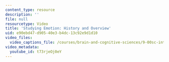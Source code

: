 ```yaml
---
content_type: resource
description: ''
file: null
resourcetype: Video
title: 'Studying Emotion: History and Overview'
uid: e90ebd47-d905-40e3-b4dc-13c92e9d1d10
video_files:
  video_captions_file: /courses/brain-and-cognitive-sciences/9-00sc-introduction-to-psychology-fall-2011/emotion-motivation/studying-emotion-history-and-overview/t73rjeOj0eY.vtt
video_metadata:
  youtube_id: t73rjeOj0eY
---
```

